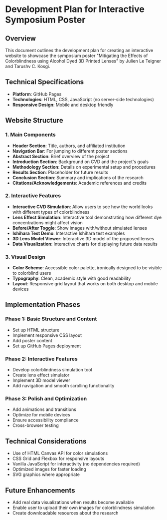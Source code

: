 # Development Plan for Interactive Symposium Poster

## Overview
This document outlines the development plan for creating an interactive website to showcase the symposium poster "Mitigating the Effects of Colorblindness using Alcohol Dyed 3D Printed Lenses" by Julien Le Teigner and Tarushv C. Kosgi.

## Technical Specifications
- **Platform**: GitHub Pages
- **Technologies**: HTML, CSS, JavaScript (no server-side technologies)
- **Responsive Design**: Mobile and desktop friendly

## Website Structure

### 1. Main Components
- **Header Section**: Title, authors, and affiliated institution
- **Navigation Bar**: For jumping to different poster sections
- **Abstract Section**: Brief overview of the project
- **Introduction Section**: Background on CVD and the project's goals
- **Methodology Section**: Details on experimental setup and procedures
- **Results Section**: Placeholder for future results
- **Conclusion Section**: Summary and implications of the research
- **Citations/Acknowledgements**: Academic references and credits

### 2. Interactive Features
- **Interactive CVD Simulation**: Allow users to see how the world looks with different types of colorblindness
- **Lens Effect Simulation**: Interactive tool demonstrating how different dye concentrations might affect vision
- **Before/After Toggle**: Show images with/without simulated lenses
- **Ishihara Test Demo**: Interactive Ishihara test examples
- **3D Lens Model Viewer**: Interactive 3D model of the proposed lenses
- **Data Visualization**: Interactive charts for displaying future data results

### 3. Visual Design
- **Color Scheme**: Accessible color palette, ironically designed to be visible to colorblind users
- **Typography**: Clean, academic style with good readability
- **Layout**: Responsive grid layout that works on both desktop and mobile devices

## Implementation Phases

### Phase 1: Basic Structure and Content
- Set up HTML structure
- Implement responsive CSS layout
- Add poster content
- Set up GitHub Pages deployment

### Phase 2: Interactive Features
- Develop colorblindness simulation tool
- Create lens effect simulator 
- Implement 3D model viewer
- Add navigation and smooth scrolling functionality

### Phase 3: Polish and Optimization
- Add animations and transitions
- Optimize for mobile devices
- Ensure accessibility compliance
- Cross-browser testing

## Technical Considerations
- Use of HTML Canvas API for color simulations
- CSS Grid and Flexbox for responsive layouts
- Vanilla JavaScript for interactivity (no dependencies required)
- Optimized images for faster loading
- SVG graphics where appropriate

## Future Enhancements
- Add real data visualizations when results become available
- Enable user to upload their own images for colorblindness simulation
- Create downloadable resources about the research